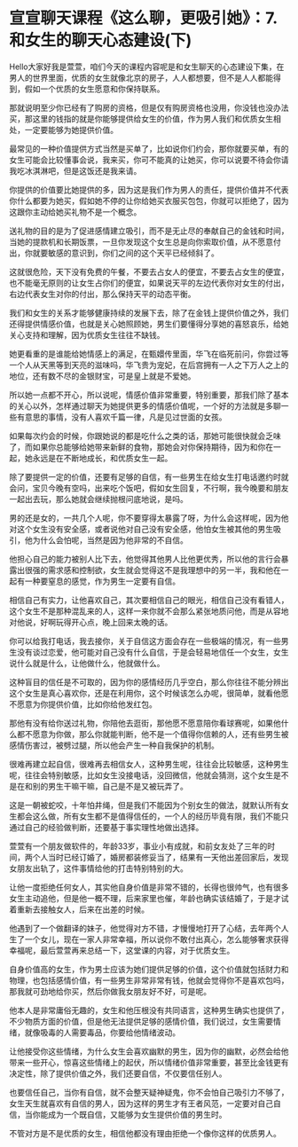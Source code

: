 # 宣宣聊天课程《这么聊，更吸引她》：7.和女生的聊天心态建设(下)

Hello大家好我是萱萱，咱们今天的课程内容呢是和女生聊天的心态建设下集，在男人的世界里面，优质的女生就像北京的房子，人人都想要，但不是人人都能得到，假如一个优质的女生愿意和你保持联系。

那就说明至少你已经有了购房的资格，但是仅有购房资格也没用，你没钱也没办法买，那这里的钱指的就是你能够提供给女生的价值，作为男人我们和优质女生相处，一定要能够为她提供价值。

最常见的一种价值提供方式当然是买单了，比如说你们约会，那你就要买单，有的女生可能会比较懂事会说，我来买，你可不能真的让她买，你可以说要不待会你请我吃冰淇淋吧，但是这饭还是我来请。

你提供的价值要比她提供的多，因为这是我们作为男人的责任，提供价值并不代表你什么都要为她买，假如她不停的让你给她买衣服买包包，你就可以拒绝了，因为这跟你主动给她买礼物不是一个概念。

送礼物的目的是为了促进感情建立吸引，而不是无止尽的奉献自己的金钱和时间，当她的提款机和长期饭票，一旦你发现这个女生总是向你索取价值，从不愿意付出，你就要敏感的意识到，你们之间的这个天平已经倾斜了。

这就很危险，天下没有免费的午餐，不要去占女人的便宜，不要去占女生的便宜，也不能毫无原则的让女生占你们的便宜，如果说天平的左边代表你对女生的付出，右边代表女生对你的付出，那么保持天平的动态平衡。

我们和女生的关系才能够健康持续的发展下去，除了在金钱上提供价值之外，我们还得提供情感价值，也就是关心她照顾她，男生们要懂得分享她的喜怒哀乐，给她关心支持和理解，因为优质女生往往不缺钱。

她更看重的是谁能给她情感上的满足，在甄嬛传里面，华飞在临死前问，你尝过等一个人从天黑等到天亮的滋味吗，华飞贵为宠妃，在后宫拥有一人之下万人之上的地位，还有数不尽的金银财宝，可是皇上就是不爱她。

所以她一点都不开心，所以说呢，情感价值非常重要，特别重要，那我们除了基本的关心以外，怎样通过聊天为她提供更多的情感价值呢，一个好的方法就是多聊一些有意思的事情，没有人喜欢千篇一律，凡是见过世面的女孩。

如果每次约会的时候，你跟她说的都是吃什么之类的话，那她可能很快就会乏味了，而如果你总能够给她带来新鲜的食物，那她会对你保持期待，因为和你在一起，她永远是在不断地成长，和优质女生一起。

除了要提供一定的价值，还要有足够的自信，有一些男生在给女生打电话邀约时就会问，宝贝今晚有空吗，出来吃个饭吧，假如女生回复，不行啊，我今晚要和朋友一起出去玩，那么她就会继续抛根问底地说，是吗。

男的还是女的，一共几个人呢，你不要穿得太暴露了呀，为什么会这样呢，因为他对这个女生没有安全感，或者说他对自己没有安全感，他怕女生被其他的男生吸引，他为什么会怕呢，当然是因为他非常的不自信。

他担心自己的能力被别人比下去，他觉得其他男人比他更优秀，所以他的言行会暴露出很强的需求感和控制欲，女生就会觉得这不是我理想中的另一半，我和他在一起有一种要窒息的感觉，作为男生一定要有自信。

相信自己有实力，让他喜欢自己，其次要相信自己的眼光，相信自己没有看错人，这个女生不是那种混乱来的人，这样一来你就不会那么紧张地质问他，而是从容地对他说，好啊玩得开心点，晚上回来太晚的话。

你可以给我打电话，我去接你，关于自信这方面会存在一些极端的情况，有一些男生没有谈过恋爱，他可能对自己没有什么自信，于是会轻易地信任一个女生，女生说什么就是什么，让他做什么，他就做什么。

这种盲目的信任是不可取的，因为你的感情经历几乎空白，那么你往往不能分辨出这个女生是真心喜欢你，还是在利用你，这个时候该怎么办呢，很简单，就看他愿不愿意为你提供价值，比如你给他发红包。

那他有没有给你送过礼物，你陪他去逛街，那他愿不愿意陪你看球赛呢，如果他什么都不愿意为你做，那么你就能判断，他不是一个值得你信赖的人，还有些男生被感情伤害过，被劈过腿，所以他会产生一种自我保护的机制。

很难再建立起自信，很难再去相信女人，这种男生呢，往往会比较敏感，这种男生呢，往往会特别敏感，比如女生没接电话，没回微信，他就会猜测，这个女生是不是在和别的男生干嘛干嘛，自己是不是又被玩弄了。

这是一朝被蛇咬，十年怕井绳，但是我们不能因为个别女生的做法，就默认所有女生都会这么做，所有女生都不是值得信任的，一个人的经历毕竟有限，我们不能只通过自己的经验做判断，还要基于事实理性地做出选择。

萱萱有一个朋友做软件的，年龄33岁，事业小有成就，和前女友处了三年的时间，两个人当时已经订婚了，婚房都装修妥当了，结果有一天他出差回家后，发现女朋友出轨了，这件事情给他的打击特别特别的大。

让他一度拒绝任何女人，其实他自身价值是非常不错的，长得也很帅气，也有很多女生主动追他，但是他一概不理，后来家里也催，年龄也确实该结婚了，于是才试着重新去接触女人，后来在出差的时候。

他遇到了一个做翻译的妹子，他觉得对方不错，才慢慢地打开了心结，去年两个人生了一个女儿，现在一家人非常幸福，所以说你不敢付出真心，怎么能够奢求获得幸福呢，最后萱萱再来总结一下，这堂课的内容，对于优质女生。

自身价值高的女生，作为男士应该为她们提供足够的价值，这个价值就包括财力和物理，也包括感情价值，有一些男生非常非常有钱，他就会觉得你不是喜欢包吗，那我就可劲地给你买，然后你做我女朋友好不好，可是呢。

他本人是非常庸俗无趣的，女生和他压根没有共同语言，这种男生确实也提供了，不少物质方面的价值，但是他无法提供足够的感情价值，我们说过，女生需要情绪，就像吸毒的人需要毒品，你要给他情绪波动。

让他接受你这些情绪，为什么女生会喜欢幽默的男生，因为你的幽默，必然会给他带来一些开心，惊喜这些情绪上的起伏，所以情绪价值非常重要，甚至比金钱更有决定性，除了提供价值之外，我们还要自信，不仅要信任别人。

也要信任自己，当你有自信，就不会整天疑神疑鬼，你不会怕自己吸引力不够了，女生天生就喜欢有自信的男人，因为这样的男生才有王者风范，一定要对自己自信，当你能成为一个既自信，又能够为女生提供价值的男生时。

不管对方是不是优质的女生，相信他都没有理由拒绝一个像你这样的优质男人。